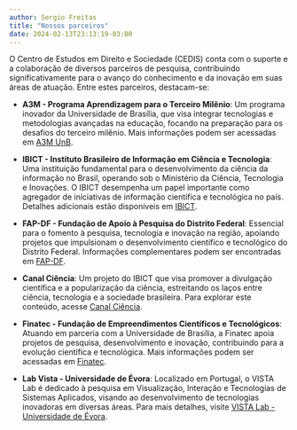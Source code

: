 ```yaml
---
author: Sergio Freitas
title: "Nossos parceiros"
date: 2024-02-13T23:13:19-03:00
---
```


O Centro de Estudos em Direito e Sociedade (CEDIS) conta com o suporte e a colaboração de diversos parceiros de pesquisa, contribuindo significativamente para o avanço do conhecimento e da inovação em suas áreas de atuação. Entre estes parceiros, destacam-se:

- **A3M - Programa Aprendizagem para o Terceiro Milênio**: Um programa inovador da Universidade de Brasília, que visa integrar tecnologias e metodologias avançadas na educação, focando na preparação para os desafios do terceiro milênio. Mais informações podem ser acessadas em [A3M UnB](http://a3m.unb.br).

- **IBICT - Instituto Brasileiro de Informação em Ciência e Tecnologia**: Uma instituição fundamental para o desenvolvimento da ciência da informação no Brasil, operando sob o Ministério da Ciência, Tecnologia e Inovações. O IBICT desempenha um papel importante como agregador de iniciativas de informação científica e tecnológica no país. Detalhes adicionais estão disponíveis em [IBICT](https://www.gov.br/ibict/pt-br).

- **FAP-DF - Fundação de Apoio à Pesquisa do Distrito Federal**: Essencial para o fomento à pesquisa, tecnologia e inovação na região, apoiando projetos que impulsionam o desenvolvimento científico e tecnológico do Distrito Federal. Informações complementares podem ser encontradas em [FAP-DF](http://www.fap.df.gov.br/).

- **Canal Ciência**: Um projeto do IBICT que visa promover a divulgação científica e a popularização da ciência, estreitando os laços entre ciência, tecnologia e a sociedade brasileira. Para explorar este conteúdo, acesse [Canal Ciência](http://www.canalciencia.ibict.br/).

- **Finatec - Fundação de Empreendimentos Científicos e Tecnológicos**: Atuando em parceria com a Universidade de Brasília, a Finatec apoia projetos de pesquisa, desenvolvimento e inovação, contribuindo para a evolução científica e tecnológica. Mais informações podem ser acessadas em [Finatec](https://www.finatec.org.br/).

- **Lab Vista - Universidade de Évora**: Localizado em Portugal, o VISTA Lab é dedicado à pesquisa em Visualização, Interação e Tecnologias de Sistemas Aplicados, visando ao desenvolvimento de tecnologias inovadoras em diversas áreas. Para mais detalhes, visite [VISTA Lab - Universidade de Évora](https://www.uevora.pt/investigar/unidades-id/vista-lab).